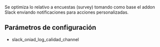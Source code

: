 Se optimiza lo relativo a encuestas (survey) tomando como base el addon Slack enviando notificaciones para acciones personalizadas.

## Parámetros de configuración
- slack_oniad_log_calidad_channel
